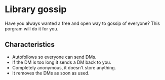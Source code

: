 Library gossip
=================

Have you always wanted a free and open way to gossip of everyone? This porgram will do it for you.

Characteristics
-----------------

* Autofollows so everyone can send DMs.
* If the DM is too long it sends a DM back to you.
* Completely anonymous, it doesn't store anything.
* It removes the DMs as soon as used.
